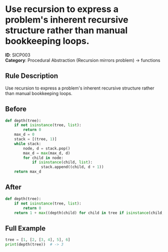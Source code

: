 # Use recursion to express a problem's inherent recursive structure rather than manual bookkeeping loops.

**ID**: SICP003  
**Category**: Procedural Abstraction (Recursion mirrors problem) → functions

## Rule Description
Use recursion to express a problem's inherent recursive structure rather than manual bookkeeping loops.

## Before
```python
def depth(tree):
    if not isinstance(tree, list):
        return 0
    max_d = 0
    stack = [(tree, 1)]
    while stack:
        node, d = stack.pop()
        max_d = max(max_d, d)
        for child in node:
            if isinstance(child, list):
                stack.append((child, d + 1))
    return max_d
```

## After  
```python
def depth(tree):
    if not isinstance(tree, list):
        return 0
    return 1 + max((depth(child) for child in tree if isinstance(child, list)), default=0)
```

## Full Example
```python
tree = [1, [2, [3, 4], 5], 6]
print(depth(tree))  # -> 3
```
